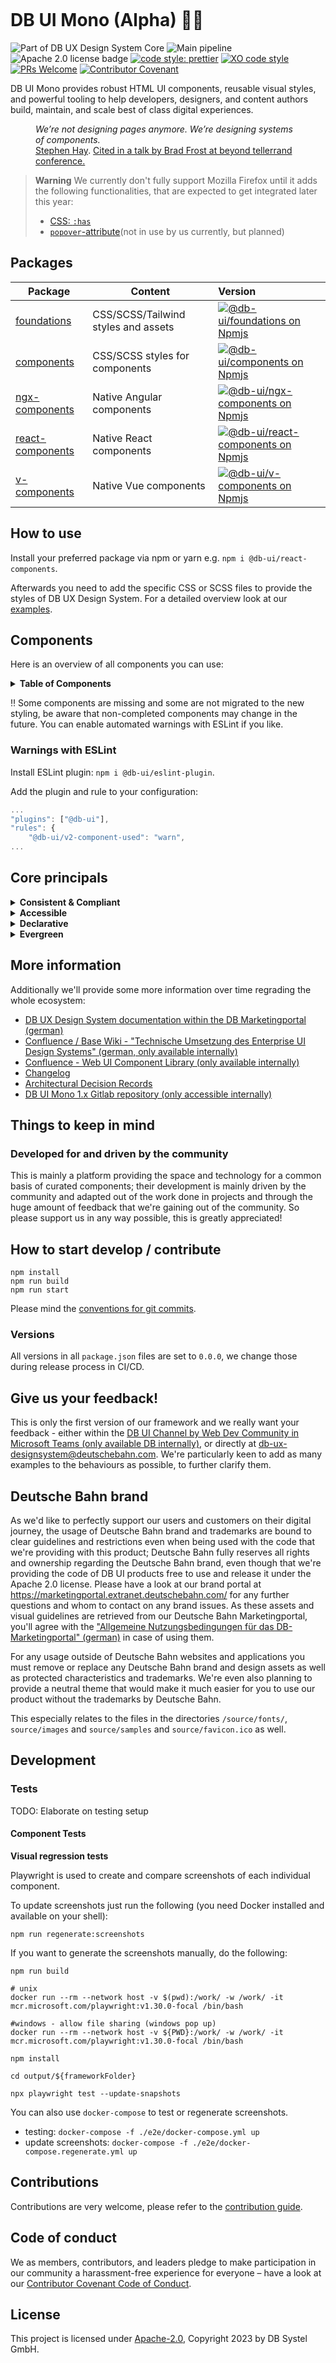 <!-- markdownlint-configure-file { "MD013": false, "MD041":false } -->
<!-- markdownlint-disable MD033 MD010 -->

<img src="docs/images/header_image_0.guetzli.jpg" alt="" srcset="docs/images/header_image_0.guetzli.2x.jpg 2x, docs/images/header_image_0.guetzli.3x.jpg 3x"> <!-- width="830" height="276" //-->

# DB UI Mono (Alpha) 🚂💖

![Part of DB UX Design System Core](https://img.shields.io/badge/Part%20of-DB%20UX%20Design%20System%20Core-d7dce1.svg)
![Main pipeline](https://github.com/db-ui/mono/actions/workflows/default.yml/badge.svg)
![Apache 2.0 license badge](https://img.shields.io/badge/License-Apache_2.0-blue.svg)
[![code style: prettier](https://img.shields.io/badge/code_style-prettier-ff69b4.svg?style=flat-square)](https://github.com/prettier/prettier)
[![XO code style](https://img.shields.io/badge/code_style-XO-5ed9c7.svg)](https://github.com/xojs/xo)
[![PRs Welcome](https://img.shields.io/badge/PRs-welcome-brightgreen.svg?style=flat-square)](http://makeapullrequest.com)
[![Contributor Covenant](https://img.shields.io/badge/Contributor%20Covenant-2.0-4baaaa.svg)](CODE-OF-CONDUCT.md)

DB UI Mono provides robust HTML UI components, reusable visual styles, and powerful tooling to help developers,
designers, and content authors build, maintain, and scale best of class digital experiences.

<figure>
	<cite>We’re not designing pages anymore. We’re designing systems of components.</cite>
	<figcaption><a href="https://bradfrost.com/blog/post/bdconf-stephen-hay-presents-responsive-design-workflow/" target="_blank" rel="noopener noreferrer">Stephen Hay</a>. <a href="https://vimeo.com/67476280" title="Brad Frosts at beyond tellerrand conference regarding Atomic Design" target="_blank" rel="noopener noreferrer">Cited in a talk by Brad Frost at beyond tellerrand conference.</a></figcaption>
</figure>

> **Warning**
> We currently don't fully support Mozilla Firefox until it adds the following functionalities, that are expected to get integrated later this year:
>
> -   [CSS: `:has`](https://caniuse.com/css-has)
> -   [`popover`-attribute](https://caniuse.com/mdn-api_htmlinputelement_popovertargetaction)(not in use by us currently, but planned)

## Packages

| Package                             | Content                             | Version                                                                                                                                                                                                                                                                                  |
| ----------------------------------- | ----------------------------------- | :--------------------------------------------------------------------------------------------------------------------------------------------------------------------------------------------------------------------------------------------------------------------------------------- |
| [foundations](packages/foundations) | CSS/SCSS/Tailwind styles and assets | [![@db-ui/foundations on Npmjs](https://img.shields.io/badge/dynamic/json?url=https%3A%2F%2Fapi.github.com%2Frepos%2Fdb-ui%2Fmono%2Freleases%2Flatest&query=%24.tag_name&label=npm&color=ed1c24 "npm version")](https://npmjs.com/package/@db-ui/foundations "DB UI – on NPM")           |
| [components](packages/components)   | CSS/SCSS styles for components      | [![@db-ui/components on Npmjs](https://img.shields.io/badge/dynamic/json?url=https%3A%2F%2Fapi.github.com%2Frepos%2Fdb-ui%2Fmono%2Freleases%2Flatest&query=%24.tag_name&label=npm&color=ed1c24 "npm version")](https://npmjs.com/package/@db-ui/components "DB UI – on NPM")             |
| [ngx-components](output/angular)    | Native Angular components           | [![@db-ui/ngx-components on Npmjs](https://img.shields.io/badge/dynamic/json?url=https%3A%2F%2Fapi.github.com%2Frepos%2Fdb-ui%2Fmono%2Freleases%2Flatest&query=%24.tag_name&label=npm&color=ed1c24 "npm version")](https://npmjs.com/package/@db-ui/ngx-components "DB UI – on NPM")     |
| [react-components](output/react)    | Native React components             | [![@db-ui/react-components on Npmjs](https://img.shields.io/badge/dynamic/json?url=https%3A%2F%2Fapi.github.com%2Frepos%2Fdb-ui%2Fmono%2Freleases%2Flatest&query=%24.tag_name&label=npm&color=ed1c24 "npm version")](https://npmjs.com/package/@db-ui/react-components "DB UI – on NPM") |
| [v-components](output/vue/vue3)     | Native Vue components               | [![@db-ui/v-components on Npmjs](https://img.shields.io/badge/dynamic/json?url=https%3A%2F%2Fapi.github.com%2Frepos%2Fdb-ui%2Fmono%2Freleases%2Flatest&query=%24.tag_name&label=npm&color=ed1c24 "npm version")](https://npmjs.com/package/@db-ui/v-components "DB UI – on NPM")         |

## How to use

Install your preferred package via npm or yarn e.g. `npm i @db-ui/react-components`.

Afterwards you need to add the specific CSS or SCSS files to provide the styles of DB UX Design System.
For a detailed overview look at our [examples](examples).

## Components

Here is an overview of all components you can use:

<details>
  <summary><strong>Table of Components</strong></summary>

| Name                                                                | Category          | Status | Planned for beta |
| ------------------------------------------------------------------- | ----------------- | :----: | :--------------: |
| Accordion                                                           | 04 - Data-Display |   ❌   |        ✅        |
| [Alert](packages/components/src/components/alert)                   | 05 - Feedback     |  Beta  |        ✅        |
| Avatar                                                              | 04 - Data-Display |   ❌   |        ❌        |
| Backdrop                                                            | 06 - Utility      |   ❌   |        ✅        |
| Badge                                                               | 05 - Feedback     |   ❌   |        ✅        |
| Bottom-Navigation                                                   | 02 - Action       |   ❌   |        ❌        |
| Breadcrumbs                                                         | 02 - Action       |   ❌   |        ✅        |
| [Brand](packages/components/src/components/brand)                   | 04 - Data-Display |  Beta  |        ✅        |
| [Button](packages/components/src/components/button)                 | 02 - Action       | Alpha  |        ✅        |
| Button-Group                                                        | 02 - Action       |   ❌   |        ❌        |
| [Card](packages/components/src/components/card)                     | 01 - Layout       | Alpha  |        ✅        |
| Carousel                                                            | 06 - Utility      |   ❌   |        ❌        |
| [Checkbox](packages/components/src/components/checkbox)             | 03 - Data-Input   | Alpha  |        ✅        |
| Combobox                                                            | 03 - Data-Input   |   ❌   |        ❌        |
| Container                                                           | 01 - Layout       |   ❌   |        ❌        |
| Date-Picker                                                         | 03 - Data-Input   |   ❌   |        ❌        |
| [Divider](packages/components/src/components/divider)               | 01 - Layout       | Alpha  |        ✅        |
| [Drawer](packages/components/src/components/drawer)                 | 01 - Layout       |  Beta  |        ✅        |
| Dropdown                                                            | 06 - Utility      |   ❌   |        ✅        |
| Floating-Button                                                     | 02 - Action       |   ❌   |        ❌        |
| Footer                                                              | 01 - Layout       |   ❌   |        ✅        |
| Grid                                                                | 01 - Layout       |   ❌   |        ✅        |
| Header                                                              | 01 - Layout       |  Beta  |        ✅        |
| [Icons](packages/components/src/components/icon)                    | 04 - Data-Display |  Beta  |        ✅        |
| Image                                                               | 04 - Data-Display |   ❌   |        ✅        |
| Indicator                                                           | 04 - Data-Display |   ❌   |        ❌        |
| [Infotext](packages/components/src/components/infotext)             | 04 - Data-Display | Alpha  |        ✅        |
| [Input](packages/components/src/components/input)                   | 03 - Data-Input   | Alpha  |        ✅        |
| [Link](packages/components/src/components/link)                     | 02 - Action       | Alpha  |        ✅        |
| List-Item                                                           | 04 - Data-Display |   ❌   |        ✅        |
| Menu                                                                | 02 - Action       |   ❌   |        ✅        |
| Modal                                                               | 06 - Utility      |   ❌   |        ✅        |
| [NavigationItem](packages/components/src/components/navigationitem) | 05 - Navigation   |  Beta  |        ✅        |
| Notification                                                        | 05 - Feedback     |   ❌   |        ✅        |
| Numbers-Field                                                       | 03 - Data-Input   |   ❌   |        ❌        |
| Pagination                                                          | 02 - Action       |   ❌   |        ❌        |
| Popover                                                             | 06 - Utility      |   ❌   |        ❌        |
| Progress                                                            | 05 - Feedback     |   ❌   |        ❌        |
| [Radio](packages/components/src/components/radio)                   | 03 - Data-Input   | Alpha  |        ✅        |
| Rating                                                              | 03 - Data-Input   |   ❌   |        ❌        |
| [Section](packages/components/src/components/section)               | 01 - Layout       |  Beta  |        ✅        |
| [Select](packages/components/src/components/select)                 | 03 - Data-Input   |  Beta  |        ✅        |
| Skeleton                                                            | 05 - Feedback     |   ❌   |        ❌        |
| Slider                                                              | 03 - Data-Input   |   ❌   |        ❌        |
| Spinner                                                             | 05 - Feedback     |   ❌   |        ❌        |
| Stack/List                                                          | 06 - Utility      |   ❌   |        ✅        |
| Stepper                                                             | 02 - Action       |   ❌   |        ❌        |
| Switch                                                              | 02 - Action       |   ❌   |        ❌        |
| Table                                                               | 04 - Data-Display |   ❌   |        ❌        |
| [Tabs](packages/components/src/components/tabs)                     | 04 - Data-Display | Alpha  |        ❌        |
| [Tag](packages/components/src/components/tag)                       | 04 - Data-Display | Alpha  |        ✅        |
| Text                                                                | 04 - Data-Display |   ❌   |        ✅        |
| Textarea                                                            | 03 - Data-Input   |   ❌   |        ✅        |
| Timeline                                                            | 04 - Data-Display |   ❌   |        ❌        |
| Time-Picker                                                         | 03 - Data-Input   |   ❌   |        ❌        |
| Toggle-Button                                                       | 02 - Action       |   ❌   |        ❌        |
| Tooltip                                                             | 04 - Data-Display |   ❌   |        ❌        |
| Tree                                                                | 04 - Data-Display |   ❌   |        ❌        |
| Upload                                                              | 03 - Data-Input   |   ❌   |        ❌        |

</details>

‼ Some components are missing and some are not migrated to the new styling, be aware that non-completed components may change in the future. You can enable automated warnings with ESLint if you like.

### Warnings with ESLint

Install ESLint plugin: `npm i @db-ui/eslint-plugin`.

Add the plugin and rule to your configuration:

```js
...
"plugins": ["@db-ui"],
"rules": {
	"@db-ui/v2-component-used": "warn",
...
```

## Core principals

<details>
  <summary><strong>
	Consistent & Compliant
	</strong></summary>

DB UI Mono is part of [DB UX Design System Core](https://marketingportal.extranet.deutschebahn.com/marketingportal/Design-Anwendungen/DB-UX-Design-System/Design-fuer-Apps-Web/UI-Komponenten),
that are the guidelines for any Personenverkehr Customer and Deutsche Bahn Enterprise website and web applications.

</details>

<details>
  <summary><strong>Accessible</strong></summary>

DB UI Mono leverages semantic HTML, ARIA roles, states and properties to apply our styles wherever possible, thus
enforcing correct, accessible markup. And we're quality checking this in partnership with
the [Team Digital Accessibility](https://db.de/8pei5n).

</details>
<details>
  <summary><strong>Declarative</strong></summary>

DB UI Mono uses declarative selectors instead of visual helpers to ensure our HTML class names and structure are human
read- and understandable, lean, performant and so much easier to update.

</details>
<details>
  <summary><strong>Evergreen</strong></summary>

As [DB UX Design System](https://marketingportal.extranet.deutschebahn.com/marketingportal/Design-Anwendungen/DB-UX-Design-System/Design-fuer-Apps-Web/UI-Komponenten) evolves, so does DB UI
Mono, meaning apps only need to keep their DB UI Mono package updated to ensure the latest look and feel.

</details>

## More information

Additionally we'll provide some more information over time regrading the whole ecosystem:

-   [DB UX Design System documentation within the DB Marketingportal (german)](https://marketingportal.extranet.deutschebahn.com/marketingportal/Design-Anwendungen/DB-UX-Design-System/Design-fuer-Apps-Web/UI-Komponenten)
-   [Confluence / Base Wiki - "Technische Umsetzung des Enterprise UI Design Systems" (german, only available internally)](https://db.de/pu8moh)
-   [Confluence - Web UI Component Library (only available internally)](https://db.de/1tyr73)
-   [Changelog](https://github.com/db-ui/core/blob/main/CHANGELOG.md)
-   [Architectural Decision Records](https://github.com/db-ui/core/tree/main/docs/adr)
-   [DB UI Mono 1.x Gitlab repository (only accessible internally)](https://db.de/4cwtyn/)

## Things to keep in mind

### Developed for and driven by the community

This is mainly a platform providing the space and technology for a common basis of curated components; their development
is mainly driven by the community and adapted out of the work done in projects and through the huge amount of feedback
that we're gaining out of the community. So please support us in any way possible, this is greatly appreciated!

## How to start develop / contribute

```shell
npm install
npm run build
npm run start
```

Please mind the [conventions for git commits](/docs/conventions.adoc#user-content-git-commits-conventions).

### Versions

All versions in all `package.json` files are set to `0.0.0`, we change those during release process in CI/CD.

<!-- markdownlint-disable MD026 -->

## Give us your feedback!

<!-- markdownlint-disable MD026 -->

<!-- markdownlint-disable MD033 -->

This is only the first version of our framework and we really want your feedback - either within
the <a href="https://db.de/krnm74" target="_blank" rel="noopener noreferrer">DB UI Channel by Web Dev Community in
Microsoft Teams (only available DB internally)</a>, or directly
at [db-ux-designsystem@deutschebahn.com](mailto:db-ux-designsystem@deutschebahn.com). <!-- markdownlint-disable MD033 -->
We're particularly keen to add as many examples to the behaviours as possible, to further clarify them.

## Deutsche Bahn brand

As we'd like to perfectly support our users and customers on their digital journey, the usage of Deutsche Bahn brand and
trademarks are bound to clear guidelines and restrictions even when being used with the code that we're providing with
this product; Deutsche Bahn fully reserves all rights and ownership regarding the Deutsche Bahn brand, even though that
we're providing the code of DB UI products free to use and release it under the Apache 2.0 license.
Please have a look at our brand portal at <https://marketingportal.extranet.deutschebahn.com/> for any further questions
and whom to contact on any brand issues. As these assets and visual guidelines are retrieved from our Deutsche Bahn
Marketingportal, you'll agree with
the ["Allgemeine Nutzungsbedingungen für das DB-Marketingportal" (german)](https://marketingportal.extranet.deutschebahn.com/marketingportal/Nutzungsbedingungen-9702684#)
in case of using them.

For any usage outside of Deutsche Bahn websites and applications you must remove or replace any Deutsche Bahn brand and
design assets as well as protected characteristics and trademarks. We're even also planning to provide a neutral theme
that would make it much easier for you to use our product without the trademarks by Deutsche Bahn.

This especially relates to the files in the directories `/source/fonts/`, `source/images` and `source/samples`
and `source/favicon.ico` as well.

## Development

### Tests

TODO: Elaborate on testing setup

#### Component Tests

**Visual regression tests**

Playwright is used to create and compare screenshots of each individual component.

To update screenshots just run the following (you need Docker installed and available on your shell):

```shell
npm run regenerate:screenshots
```

If you want to generate the screenshots manually, do the following:

```shell
npm run build

# unix
docker run --rm --network host -v $(pwd):/work/ -w /work/ -it mcr.microsoft.com/playwright:v1.30.0-focal /bin/bash

#windows - allow file sharing (windows pop up)
docker run --rm --network host -v ${PWD}:/work/ -w /work/ -it mcr.microsoft.com/playwright:v1.30.0-focal /bin/bash

npm install

cd output/${frameworkFolder}

npx playwright test --update-snapshots
```

You can also use `docker-compose` to test or regenerate screenshots.

-   testing: `docker-compose -f ./e2e/docker-compose.yml up`
-   update screenshots: `docker-compose -f ./e2e/docker-compose.regenerate.yml up`

## Contributions

Contributions are very welcome, please refer to the [contribution guide](CONTRIBUTING.md).

## Code of conduct

We as members, contributors, and leaders pledge to make participation in our
community a harassment-free experience for everyone – have a look at
our [Contributor Covenant Code of Conduct](CODE-OF-CONDUCT.md).

## License

This project is licensed under [Apache-2.0](LICENSE), Copyright 2023 by DB Systel GmbH.

